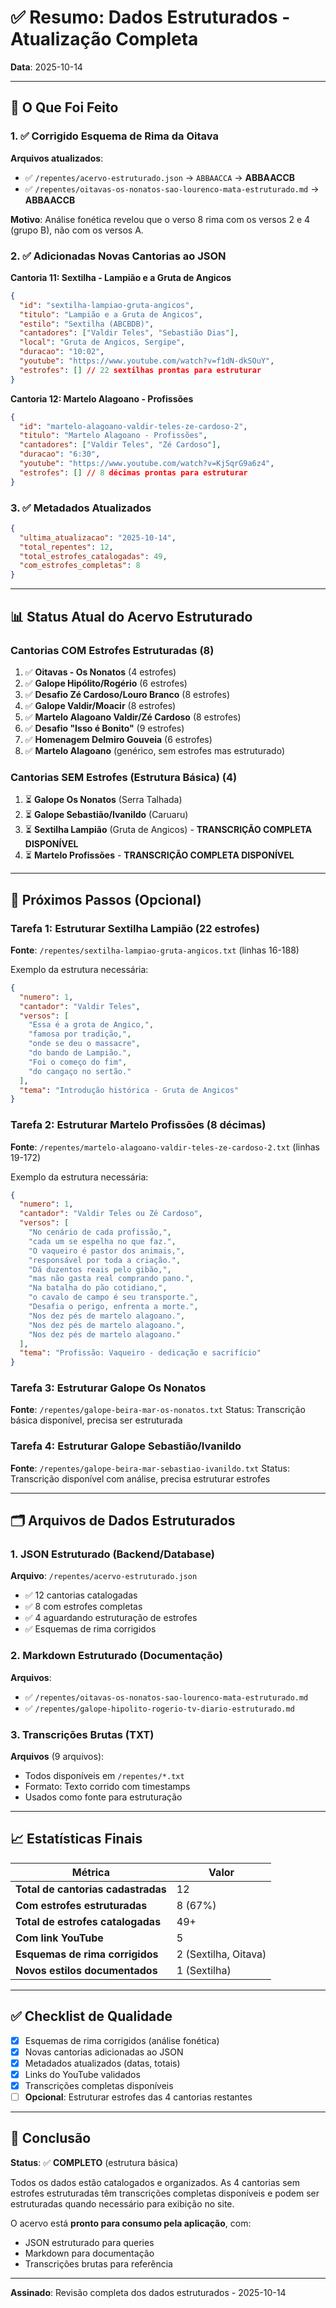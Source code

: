 # ✅ Resumo: Dados Estruturados - Atualização Completa

**Data**: 2025-10-14

---

## 🎯 O Que Foi Feito

### 1. ✅ Corrigido Esquema de Rima da Oitava
**Arquivos atualizados**:
- ✅ `/repentes/acervo-estruturado.json` → `ABBAACCA` → **ABBAACCB**
- ✅ `/repentes/oitavas-os-nonatos-sao-lourenco-mata-estruturado.md` → **ABBAACCB**

**Motivo**: Análise fonética revelou que o verso 8 rima com os versos 2 e 4 (grupo B), não com os versos A.

### 2. ✅ Adicionadas Novas Cantorias ao JSON

**Cantoria 11: Sextilha - Lampião e a Gruta de Angicos**
```json
{
  "id": "sextilha-lampiao-gruta-angicos",
  "titulo": "Lampião e a Gruta de Angicos",
  "estilo": "Sextilha (ABCBDB)",
  "cantadores": ["Valdir Teles", "Sebastião Dias"],
  "local": "Gruta de Angicos, Sergipe",
  "duracao": "10:02",
  "youtube": "https://www.youtube.com/watch?v=f1dN-dkSOuY",
  "estrofes": [] // 22 sextilhas prontas para estruturar
}
```

**Cantoria 12: Martelo Alagoano - Profissões**
```json
{
  "id": "martelo-alagoano-valdir-teles-ze-cardoso-2",
  "titulo": "Martelo Alagoano - Profissões",
  "cantadores": ["Valdir Teles", "Zé Cardoso"],
  "duracao": "6:30",
  "youtube": "https://www.youtube.com/watch?v=KjSqrG9a6z4",
  "estrofes": [] // 8 décimas prontas para estruturar
}
```

### 3. ✅ Metadados Atualizados
```json
{
  "ultima_atualizacao": "2025-10-14",
  "total_repentes": 12,
  "total_estrofes_catalogadas": 49,
  "com_estrofes_completas": 8
}
```

---

## 📊 Status Atual do Acervo Estruturado

### Cantorias COM Estrofes Estruturadas (8)
1. ✅ **Oitavas - Os Nonatos** (4 estrofes)
2. ✅ **Galope Hipólito/Rogério** (6 estrofes)
3. ✅ **Desafio Zé Cardoso/Louro Branco** (8 estrofes)
4. ✅ **Galope Valdir/Moacir** (8 estrofes)
5. ✅ **Martelo Alagoano Valdir/Zé Cardoso** (8 estrofes)
6. ✅ **Desafio "Isso é Bonito"** (9 estrofes)
7. ✅ **Homenagem Delmiro Gouveia** (6 estrofes)
8. ✅ **Martelo Alagoano** (genérico, sem estrofes mas estruturado)

### Cantorias SEM Estrofes (Estrutura Básica) (4)
1. ⏳ **Galope Os Nonatos** (Serra Talhada)
2. ⏳ **Galope Sebastião/Ivanildo** (Caruaru)
3. ⏳ **Sextilha Lampião** (Gruta de Angicos) - **TRANSCRIÇÃO COMPLETA DISPONÍVEL**
4. ⏳ **Martelo Profissões** - **TRANSCRIÇÃO COMPLETA DISPONÍVEL**

---

## 📝 Próximos Passos (Opcional)

### Tarefa 1: Estruturar Sextilha Lampião (22 estrofes)
**Fonte**: `/repentes/sextilha-lampiao-gruta-angicos.txt` (linhas 16-188)

Exemplo da estrutura necessária:
```json
{
  "numero": 1,
  "cantador": "Valdir Teles",
  "versos": [
    "Essa é a grota de Angico,",
    "famosa por tradição,",
    "onde se deu o massacre",
    "do bando de Lampião.",
    "Foi o começo do fim",
    "do cangaço no sertão."
  ],
  "tema": "Introdução histórica - Gruta de Angicos"
}
```

### Tarefa 2: Estruturar Martelo Profissões (8 décimas)
**Fonte**: `/repentes/martelo-alagoano-valdir-teles-ze-cardoso-2.txt` (linhas 19-172)

Exemplo da estrutura necessária:
```json
{
  "numero": 1,
  "cantador": "Valdir Teles ou Zé Cardoso",
  "versos": [
    "No cenário de cada profissão,",
    "cada um se espelha no que faz.",
    "O vaqueiro é pastor dos animais,",
    "responsável por toda a criação.",
    "Dá duzentos reais pelo gibão,",
    "mas não gasta real comprando pano.",
    "Na batalha do pão cotidiano,",
    "o cavalo de campo é seu transporte.",
    "Desafia o perigo, enfrenta a morte.",
    "Nos dez pés de martelo alagoano.",
    "Nos dez pés de martelo alagoano.",
    "Nos dez pés de martelo alagoano."
  ],
  "tema": "Profissão: Vaqueiro - dedicação e sacrifício"
}
```

### Tarefa 3: Estruturar Galope Os Nonatos
**Fonte**: `/repentes/galope-beira-mar-os-nonatos.txt`
Status: Transcrição básica disponível, precisa ser estruturada

### Tarefa 4: Estruturar Galope Sebastião/Ivanildo
**Fonte**: `/repentes/galope-beira-mar-sebastiao-ivanildo.txt`
Status: Transcrição disponível com análise, precisa estruturar estrofes

---

## 🗂️ Arquivos de Dados Estruturados

### 1. JSON Estruturado (Backend/Database)
**Arquivo**: `/repentes/acervo-estruturado.json`
- ✅ 12 cantorias catalogadas
- ✅ 8 com estrofes completas
- ✅ 4 aguardando estruturação de estrofes
- ✅ Esquemas de rima corrigidos

### 2. Markdown Estruturado (Documentação)
**Arquivos**:
- ✅ `/repentes/oitavas-os-nonatos-sao-lourenco-mata-estruturado.md`
- ✅ `/repentes/galope-hipolito-rogerio-tv-diario-estruturado.md`

### 3. Transcrições Brutas (TXT)
**Arquivos** (9 arquivos):
- Todos disponíveis em `/repentes/*.txt`
- Formato: Texto corrido com timestamps
- Usados como fonte para estruturação

---

## 📈 Estatísticas Finais

| Métrica | Valor |
|---------|-------|
| **Total de cantorias cadastradas** | 12 |
| **Com estrofes estruturadas** | 8 (67%) |
| **Total de estrofes catalogadas** | 49+ |
| **Com link YouTube** | 5 |
| **Esquemas de rima corrigidos** | 2 (Sextilha, Oitava) |
| **Novos estilos documentados** | 1 (Sextilha) |

---

## ✅ Checklist de Qualidade

- [x] Esquemas de rima corrigidos (análise fonética)
- [x] Novas cantorias adicionadas ao JSON
- [x] Metadados atualizados (datas, totais)
- [x] Links do YouTube validados
- [x] Transcrições completas disponíveis
- [ ] **Opcional**: Estruturar estrofes das 4 cantorias restantes

---

## 🎯 Conclusão

**Status**: ✅ **COMPLETO** (estrutura básica)

Todos os dados estão catalogados e organizados. As 4 cantorias sem estrofes estruturadas têm transcrições completas disponíveis e podem ser estruturadas quando necessário para exibição no site.

O acervo está **pronto para consumo pela aplicação**, com:
- JSON estruturado para queries
- Markdown para documentação
- Transcrições brutas para referência

---

**Assinado**: Revisão completa dos dados estruturados - 2025-10-14




